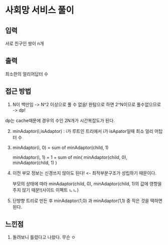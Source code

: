 # 사회망 서비스 풀이

## 입력

서로 친구인 쌍이 n개 

## 출력

최소한의 얼리어답터 수

## 접근 방법

1) N이 백만임 -> N^2 이상으로 풀 수 없음! 완탐으로 하면 2^N이므로 풀수없으므로 -> dp!
 
dp는 cache때문에 경우의 수인 2N개가 시간복잡도가 된다.

2) minAdaptor(i,isAdaptor) : i가 루트인 트리에서 i가 isApator일때 최소 얼리 어탑터 수

3) minAdaptor(i, 0) = sum of minAdaptor(child, 1)

   minAdaptor(i, 1) = 1 + sum of min( minAdaptor(child, 0), minAdaptor(child, 1) )

4) 이전 부모 정보는 신경쓰지 않아도 된다! <- 최적부분구조가 성립하기 때문이다.

   부모의 상태에 따라 minAdaptor(child, 0), minAdaptor(child, 1)의 값에 영향을 주지 않기 때문!(사이드 이펙트 ㄴㄴ)

5) 단뱡향 트리로 만든 후 minAdaptor(1,0) 과 minAdaptor(1,1) 중 작은 것을 택하면 된다.

## 느낀점

1) 돌려보니 틀렸다고 나왔다. 무슨 ㅇ